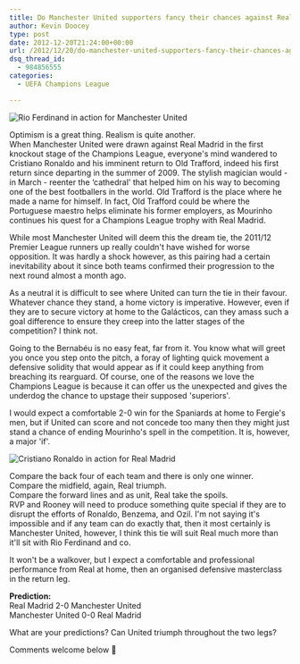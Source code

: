 ```yaml
---
title: Do Manchester United supporters fancy their chances against Real Madrid?
author: Kevin Doocey
type: post
date: 2012-12-20T21:24:00+00:00
url: /2012/12/20/do-manchester-united-supporters-fancy-their-chances-against-real-madrid/
dsq_thread_id:
  - 984856555
categories:
  - UEFA Champions League

---
```

![Rio Ferdinand in action for Manchester United](/uploads/2012/12/Rio-Ferdinand-Manchester-United.jpg)

Optimism is a great thing. Realism is quite another.  
When Manchester United were drawn against Real Madrid in the first knockout stage of the Champions League, everyone's mind wandered to Cristiano Ronaldo and his imminent return to Old Trafford, indeed his first return since departing in the summer of 2009. The stylish magician would - in March - reenter the &#8216;cathedral' that helped him on his way to becoming one of the best footballers in the world. Old Trafford is the place where he made a name for himself. In fact, Old Trafford could be where the Portuguese maestro helps eliminate <!--more--> his former employers, as Mourinho continues his quest for a Champions League trophy with Real Madrid.

While most Manchester United will deem this the dream tie, the 2011/12 Premier League runners up really couldn't have wished for worse opposition. It was hardly a shock however, as this pairing had a certain inevitability about it since both teams confirmed their progression to the next round almost a month ago.

As a neutral it is difficult to see where United can turn the tie in their favour. Whatever chance they stand, a home victory is imperative. However, even if they are to secure victory at home to the Galácticos, can they amass such a goal difference to ensure they creep into the latter stages of the competition? I think not.

Going to the Bernabéu is no easy feat, far from it. You know what will greet you once you step onto the pitch, a foray of lighting quick movement a defensive solidity that would appear as if it could keep anything from breaching its rearguard. Of course, one of the reasons we love the Champions League is because it can offer us the unexpected and gives the underdog the chance to upstage their supposed 'superiors'.

I would expect a comfortable 2-0 win for the Spaniards at home to Fergie's men, but if United can score and not concede too many then they might just stand a chance of ending Mourinho's spell in the competition. It is, however, a major 'if'.

![Cristiano Ronaldo in action for Real Madrid](/uploads/2012/12/Cristiano-Ronaldo-2012-13.jpg)

Compare the back four of each team and there is only one winner.   
Compare the midfield, again, Real triumph.   
Compare the forward lines and as unit, Real take the spoils.  
RVP and Rooney will need to produce something quite special if they are to disrupt the efforts of Ronaldo, Benzema, and Ozil. I'm not saying it's impossible and if any team can do exactly that, then it most certainly is Manchester United, however, I think this tie will suit Real much more than it'll sit with Rio Ferdinand and co.

It won't be a walkover, but I expect a comfortable and professional performance from Real at home, then an organised defensive masterclass in the return leg.

**Prediction:**   
Real Madrid 2-0 Manchester United  
Manchester United 0-0 Real Madrid

What are your predictions? Can United triumph throughout the two legs?

Comments welcome below 🙂
